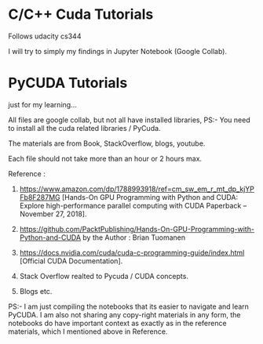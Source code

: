 # C/C++ Cuda Tutorials
Follows udacity cs344

I will try to simply my findings in Jupyter Notebook (Google Collab).

# PyCUDA Tutorials
just for my learning...

All files are google collab, but not all have installed libraries, PS:- You need to install all the cuda related libraries / PyCuda.

The materials are from Book, StackOverflow, blogs, youtube.

Each file should not take more than an hour or 2 hours max.

Reference :
1. https://www.amazon.com/dp/1788993918/ref=cm_sw_em_r_mt_dp_kjYPFb8F287MG [Hands-On GPU Programming with Python and CUDA: Explore high-performance parallel computing with CUDA Paperback – November 27, 2018].

2. https://github.com/PacktPublishing/Hands-On-GPU-Programming-with-Python-and-CUDA by the Author : Brian Tuomanen

3. https://docs.nvidia.com/cuda/cuda-c-programming-guide/index.html [Official CUDA Documentation].

4. Stack Overflow realted to Pycuda / CUDA concepts.

5. Blogs etc.


PS:- I am just compiling the notebooks that its easier to navigate and learn PyCUDA. I am also not sharing any copy-right materials in any form, the notebooks do have important context as exactly as in the reference materials, which I mentioned above in Reference.
